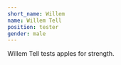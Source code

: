```yaml
---
short_name: Willem
name: Willem Tell
position: tester
gender: male
---
```


Willem Tell tests apples for strength.
